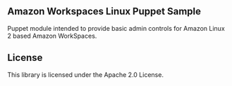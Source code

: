 ## Amazon Workspaces Linux Puppet Sample

Puppet module intended to provide basic admin controls for Amazon Linux 2 based Amazon WorkSpaces.

## License

This library is licensed under the Apache 2.0 License. 
